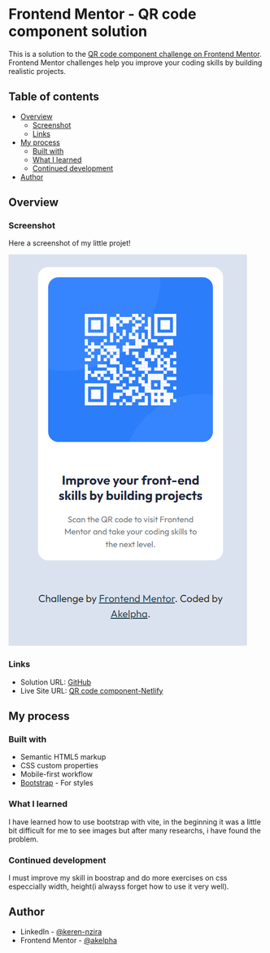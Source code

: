 # Frontend Mentor - QR code component solution

This is a solution to the [QR code component challenge on Frontend Mentor](https://www.frontendmentor.io/challenges/qr-code-component-iux_sIO_H). Frontend Mentor challenges help you improve your coding skills by building realistic projects.

## Table of contents

- [Overview](#overview)
  - [Screenshot](#screenshot)
  - [Links](#links)
- [My process](#my-process)
  - [Built with](#built-with)
  - [What I learned](#what-i-learned)
  - [Continued development](#continued-development)
- [Author](#author)

## Overview

### Screenshot

Here a screenshot of my little projet!

![screenshot](./screenshot.png)

### Links

- Solution URL: [GitHub](https://github.com/Akelpha/qrCode-component)
- Live Site URL: [QR code component-Netlify](https://qrcodecomponentessaie.netlify.app/)

## My process

### Built with

- Semantic HTML5 markup
- CSS custom properties
- Mobile-first workflow
- [Bootstrap](https://getbootstrap.com/) - For styles

### What I learned

I have learned how to use bootstrap with vite, in the beginning it was a little bit difficult for me to see images but after many researchs, i have found the problem.

### Continued development

I must improve my skill in boostrap and do more exercises on css especcially width, height(i alwayss forget how to use it very well).

## Author

- LinkedIn - [@keren-nzira](https://www.linkedin.com/in/keren-nzira/)
- Frontend Mentor - [@akelpha](https://www.frontendmentor.io/profile/Akelpha)
